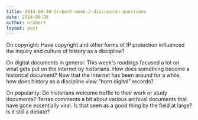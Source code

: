 ```yaml
---
title: 2014-09-28-Grubert-week-2-discussion-questions
date: 2014-09-28
author: Grubert
layout: post
---
```


On copyright: Have copyright and other forms of IP protection influenced the inquiry and culture of history as a discipline?

On digital documents in general: This week's readings focused a lot on what gets put on the Internet by historians. How does something become a historical document? Now that the Internet has been around for a while, how does history as a discipline view "born digital" records?

On popularity: Do historians welcome traffic to their work or study documents? Terras comments a bit about various archival documents that have gone essentially viral. Is that seen as a good thing by the field at large? Is it still a debate?

